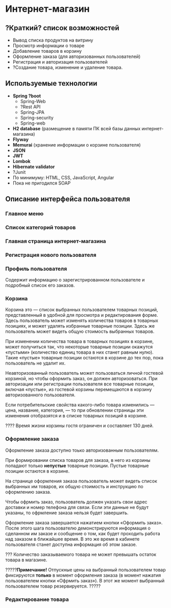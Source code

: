 # Интернет-магазин

## ?Краткий? список возможностей
* Вывод списка продуктов на витрину
* Просмотр информации о товаре
* Добавление товаров в корзину
* Оформление заказа (для авторизованных пользователей)
* Регистрация и авторизация пользователей
* ?Создание товара, изменение и удаление товара.

## Используемые технологии
* **Spring ?boot**
    * Spring-Web
    * ?Rest API
    * Spring-JPA
    * Spring-security
    * Spring-web
* **H2 database** (размещение в памяти ПК всей базы данных интернет-магазина)
* **Flyway**
* **Memurai** (хранение информации о корзине пользователя)
* **JSON**
* **JWT**
* **Lombok**
* **Hibernate validator**
* ?Junit
* По минимуму: HTML, CSS, JavaScript, Angular 
* Пока не пригодился SOAP

## Описание интерфейса пользователя

### Главное меню

### Список категорий товаров

### Главная страница интернет-магазина

### Регистрация нового пользователя

### Профиль пользователя
Содержит информацию о зарегистрированном пользователе и подробный список его заказов.

### Корзина
Корзина это — список выбранных пользователем товарных позиций, представленный в удобной для просмотра и редактирования форме. Здесь пользователь может изменять количества товаров в товарных позициях, и может удалять избранные товарные позиции. Здесь же пользователь может видеть общую стоимость выбранных товаров.

При изменении количества товара в товарных позициях в корзине, может получиться так, что некоторые товарные позиции окажутся «пустыми» (количество единиц товара в них станет равным нулю). Такие «пустые» товарные позиции остаются в корзине до тех пор, пока пользователь не удалит их.

Неавторизованный пользователь может пользоваться личной гостевой корзиной, но чтобы оформить заказ, он должен авторизоваться. При авторизации или регистрации пользователя все товарные позиции, включая «пустые», из гостевой корзины перемещаются в корзину авторизованного пользователя.

Если потребительские свойства какого-либо товара изменились — цена, название, категория, — то при обновлении страницы эти изменения отобразятся и в списке товарных позиций в корзине.

???? Время жизни корзины гостя ограничен и составляет 130 дней.

### Оформление заказа
Оформление заказа доступно тоько авторизованным пользователям.

При формировании списка товаров для заказа, в него из корзины попадают только **непустые** товарные позиции. Пустые товарные позиции остаются в корзине.

На странице оформления заказа пользователь может видеть список выбранных им товаров, их общую стоимость и инструкцию по оформлению заказа.

Чтобы офрмить заказ, пользователь должен указать свои адрес доставки и номер телефона для связи. Если эти данные не будут указаны, то офрмление заказа нельзя будет завершить.

Оформление заказа завершается нажатием кнопки «Оформить заказ». После этого шага пользователю демонстрируются информация о сделанном им заказе и сообщение о том, как будет проходить работа над заказом в ближайшее время. В это же время в кабинете пользователя станет доступна информация об этом заказе.

??? Количество заказываемого товара не может превышать остаток товара в магазине. 

?????**Примечание!** Отпускные цены на выбранный пользователем товар фиксируются **только** в момент оформления заказа (в момент нажатия пользователем кнопки «Офрмить заказ»). В этот же момент выбранный пользователем товар резервируется. ?????

### Редактирование товара

